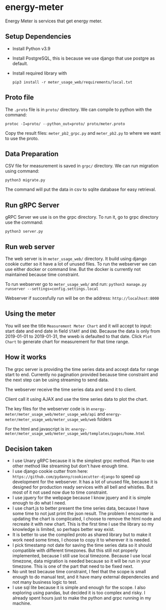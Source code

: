 # energy-meter
Energy Meter is services that get energy meter.

## Setup Dependencies
* Install Python v3.9
* Install PostgreSQL, this is because we use django that use postgre as default.
* Install required library with
  
  `pip3 install -r meter_usage_web/requirements/local.txt`

## Proto file
The `.proto` file is in `proto/` directory. We can compile to python with the command:

`protoc -I=proto/ --python_out=proto/ proto/meter.proto`

Copy the result files: `meter_pb2_grpc.py` and `meter_pb2.py` to where we want to use the proto.

## Data Preparation
CSV file for measurement is saved in `grpc/` directory. We can run migration using command:

`python3 migrate.py`

The command will put the data in csv to sqlite database for easy retrieval.

## Run gRPC Server
gRPC Server we use is on the grpc directory. To run it, go to grpc directory use the command:

`python3 server.py`

## Run web server
The web server is in `meter_usage_web/` directory. It build using django cookie cutter so it have a lot of unused files.
To run the webserver we can use either docker or command line. But the docker is currently not maintained because time constraint.

To run webserver go to `meter_usage_web/` and run:
`python3 manage.py runserver --settings=config.settings.local`

Webserver if succesfully run will be on the address:
`http://localhost:8000`

## Using the meter
You will see the title `Measurement Meter Chart` and it will accept to input: start date and end date in field `START` and `END`. Because the data is only from 2019-01-01 to 2019-01-31, the wweb is defaulted to that date.
Click `Plot Chart` to generate chart for measurement for that time range.

## How it works
The grpc server is providing the time series data and accept data for range start to end. Currently no pagination provided because time constraint and the next step can be using streaming to send data.

The webserver receive the time series data and send it to client.

Client call it using AJAX and use the time series data to plot the chart.

The key files for the webserver code is in `energy-meter/meter_usage_web/meter_usage_web/api` and `energy-meter/meter_usage_web/meter_usage_web/web` folders

For the html and javascript is in: `energy-meter/meter_usage_web/meter_usage_web/templates/pages/home.html`


## Decision taken
* I use Unary gRPC because it is the simplest grpc method. Plan to use other method like streaming but don't have enough time.
* I use django cookie cutter from here: `https://github.com/pydanny/cookiecutter-django` to speed up development for the webserver. It has a lot of unused file, because it is designed for production ready services with all bell and whistles. But most of it not used now due to time constraint.
* I use jquery for the webpage because I know jquery and it is simple enough to do what I need.
* I use chart.js to better present the time series data, because I have some time to not just print the json result. The problem I encounter is updating the chart is complicated, I choose to remove the html node and recreate it with new chart. This is the first time I use the library so my knowledge is limited, so perhaps better way exist.
* It is better to use the compiled proto as shared library but to make it work need some times, I choose to copy it to wherever it is needed.
* I pick timestamp not date for saving the time series data so it should compatible with different timezones. But this still not properly implemented, because I still use local timezone. Because I use local timezone, data migration is needed because so it will be run in your timezone. This is one of the part that need to be fixed next.
* No unit test because time constraint, I feel that the scope is small enough to do manual test, and it have many external dependencies and not many business logic to test.
* I use sql lite because it is simple and enough for the scope. I also exploring using pandas, but decided it is too complex and risky. I already spent hours just to make the python and grpc running in my machine.
